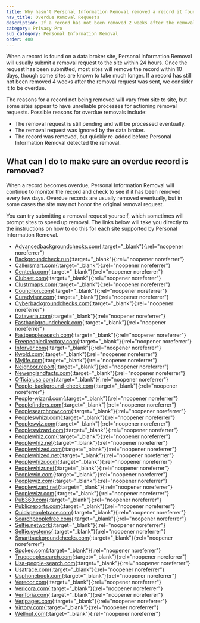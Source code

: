 ```yaml
---
title: Why hasn’t Personal Information Removal removed a record it found?
nav_title: Overdue Removal Requests
description: If a record has not been removed 2 weeks after the removal request was sent, we consider it to be overdue. Personal Information Removal will continue to monitor the record to see if it has been removed. Overdue records are usually removed eventually.
category: Privacy Pro
sub_category: Personal Information Removal
order: 400
---
```


When a record is found on a data broker site, Personal Information Removal will usually submit a removal request to the site within 24 hours. Once the request has been submitted, most sites will remove the record within 10 days, though some sites are known to take much longer. If a record has still not been removed 4 weeks after the removal request was sent, we consider it to be overdue.

The reasons for a record not being removed will vary from site to site, but some sites appear to have unreliable processes for actioning removal requests. Possible reasons for overdue removals include:

-   The removal request is still pending and will be processed eventually.
-   The removal request was ignored by the data broker.
-   The record was removed, but quickly re-added before Personal Information Removal detected the removal.

## What can I do to make sure an overdue record is removed?

When a record becomes overdue, Personal Information Removal will continue to monitor the record and check to see if it has been removed every few days. Overdue records are usually removed eventually, but in some cases the site may not honor the original removal request.

You can try submitting a removal request yourself, which sometimes will prompt sites to speed up removal. The links below will take you directly to the instructions on how to do this for each site supported by Personal Information Removal.

-   [Advancedbackgroundchecks.com](https://www.advancedbackgroundchecks.com/removal){:target="\_blank"}{:rel="noopener noreferrer"}
-   [Backgroundcheck.run](https://backgroundcheck.run/ng/control/privacy){:target="\_blank"}{:rel="noopener noreferrer"}
-   [Callersmart.com](https://www.callersmart.com/opt-out){:target="\_blank"}{:rel="noopener noreferrer"}
-   [Centeda.com](https://centeda.com/ng/control/privacy){:target="\_blank"}{:rel="noopener noreferrer"}
-   [Clubset.com](https://clubset.com/private/control/privacy){:target="\_blank"}{:rel="noopener noreferrer"}
-   [Clustrmaps.com](https://clustrmaps.com/bl/opt-out){:target="\_blank"}{:rel="noopener noreferrer"}
-   [Councilon.com](https://councilon.com/ex/control/privacy){:target="\_blank"}{:rel="noopener noreferrer"}
-   [Curadvisor.com](https://curadvisor.com/nada/control/privacy){:target="\_blank"}{:rel="noopener noreferrer"}
-   [Cyberbackgroundchecks.com](https://cyberbackgroundchecks.com/donotsellmyinfo){:target="\_blank"}{:rel="noopener noreferrer"}
-   [Dataveria.com](https://dataveria.com/ng/control/privacy){:target="\_blank"}{:rel="noopener noreferrer"}
-   [Fastbackgroundcheck.com](https://www.fastbackgroundcheck.com/opt-out){:target="\_blank"}{:rel="noopener noreferrer"}
-   [Fastpeoplesearch.com](https://www.fastpeoplesearch.com/removal){:target="\_blank"}{:rel="noopener noreferrer"}
-   [Freepeopledirectory.com](https://freepeopledirectory.com/contact){:target="\_blank"}{:rel="noopener noreferrer"}
-   [Inforver.com](https://persontrust.com/ng/control/privacy){:target="\_blank"}{:rel="noopener noreferrer"}
-   [Kwold.com](https://kwold.com/ns/control/privacy){:target="\_blank"}{:rel="noopener noreferrer"}
-   [Mylife.com](https://www.mylife.com/ccpa/index.pubview){:target="\_blank"}{:rel="noopener noreferrer"}
-   [Neighbor.report](https://neighbor.report/remove){:target="\_blank"}{:rel="noopener noreferrer"}
-   [Newenglandfacts.com](https://newenglandfacts.com/ng/control/privacy){:target="\_blank"}{:rel="noopener noreferrer"}
-   [Officialusa.com](https://www.officialusa.com/opt-out/){:target="\_blank"}{:rel="noopener noreferrer"}
-   [People-background-check.com](https://people-background-check.com/ng/control/privacy){:target="\_blank"}{:rel="noopener noreferrer"}
-   [People-wizard.com](https://people-wizard.com/optout){:target="\_blank"}{:rel="noopener noreferrer"}
-   [Peoplefinders.com](https://www.peoplefinders.com/opt-out){:target="\_blank"}{:rel="noopener noreferrer"}
-   [Peoplesearchnow.com](https://www.peoplesearchnow.com/opt-out){:target="\_blank"}{:rel="noopener noreferrer"}
-   [Peopleswhizr.com](https://peopleswhizr.com/optout){:target="\_blank"}{:rel="noopener noreferrer"}
-   [Peopleswiz.com](https://peopleswiz.com/optout){:target="\_blank"}{:rel="noopener noreferrer"}
-   [Peopleswizard.com](https://peopleswizard.com/optout){:target="\_blank"}{:rel="noopener noreferrer"}
-   [Peoplewhiz.com](https://www.peoplewhiz.com/remove-my-info){:target="\_blank"}{:rel="noopener noreferrer"}
-   [Peoplewhiz.net](https://peoplewhiz.net/optout){:target="\_blank"}{:rel="noopener noreferrer"}
-   [Peoplewhized.com](https://peoplewhized.com/optout){:target="\_blank"}{:rel="noopener noreferrer"}
-   [Peoplewhized.net](https://peoplewhized.net/optout){:target="\_blank"}{:rel="noopener noreferrer"}
-   [Peoplewhizr.com](https://peoplewhizr.com/optout){:target="\_blank"}{:rel="noopener noreferrer"}
-   [Peoplewhizr.net](https://peoplewhizr.net/optout){:target="\_blank"}{:rel="noopener noreferrer"}
-   [Peoplewin.com](https://www.spokeo.com/optout){:target="\_blank"}{:rel="noopener noreferrer"}
-   [Peoplewiz.com](https://peoplewiz.com/optout){:target="\_blank"}{:rel="noopener noreferrer"}
-   [Peoplewizard.net](https://peoplewizard.net/optout){:target="\_blank"}{:rel="noopener noreferrer"}
-   [Peoplewizr.com](https://peoplewizr.com/optout){:target="\_blank"}{:rel="noopener noreferrer"}
-   [Pub360.com](https://plcom.net/ng/control/privacy){:target="\_blank"}{:rel="noopener noreferrer"}
-   [Publicreports.com](https://persontrust.com/ng/control/privacy){:target="\_blank"}{:rel="noopener noreferrer"}
-   [Quickpeopletrace.com](https://www.quickpeopletrace.com/contact-us/){:target="\_blank"}{:rel="noopener noreferrer"}
-   [Searchpeoplefree.com](https://www.searchpeoplefree.com/opt-out){:target="\_blank"}{:rel="noopener noreferrer"}
-   [Selfie.network](https://spokeo.com/optout){:target="\_blank"}{:rel="noopener noreferrer"}
-   [Selfie.systems](https://spokeo.com/optout){:target="\_blank"}{:rel="noopener noreferrer"}
-   [Smartbackgroundchecks.com](https://www.smartbackgroundchecks.com/optout){:target="\_blank"}{:rel="noopener noreferrer"}
-   [Spokeo.com](https://spokeo.com/optout){:target="\_blank"}{:rel="noopener noreferrer"}
-   [Truepeoplesearch.com](https://www.truepeoplesearch.com/removal){:target="\_blank"}{:rel="noopener noreferrer"}
-   [Usa-people-search.com](https://www.usa-people-search.com/manage){:target="\_blank"}{:rel="noopener noreferrer"}
-   [Usatrace.com](https://www.usatrace.com/contact-us/){:target="\_blank"}{:rel="noopener noreferrer"}
-   [Usphonebook.com](https://www.usphonebook.com/opt-out){:target="\_blank"}{:rel="noopener noreferrer"}
-   [Verecor.com](https://verecor.com/ng/control/privacy){:target="\_blank"}{:rel="noopener noreferrer"}
-   [Vericora.com](https://vericora.com/ng/control/privacy){:target="\_blank"}{:rel="noopener noreferrer"}
-   [Veriforia.com](https://veriforia.com/ng/control/privacy){:target="\_blank"}{:rel="noopener noreferrer"}
-   [Veripages.com](https://veripages.com/inner/control/privacy){:target="\_blank"}{:rel="noopener noreferrer"}
-   [Virtory.com](https://virtory.com/prvt/control/privacy){:target="\_blank"}{:rel="noopener noreferrer"}
-   [Wellnut.com](https://wellnut.com/noi/control/privacy){:target="\_blank"}{:rel="noopener noreferrer"}

